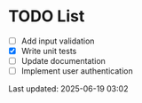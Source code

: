 # TODO List

- [ ] Add input validation
- [x] Write unit tests
- [ ] Update documentation
- [ ] Implement user authentication

Last updated: 2025-06-19 03:02
